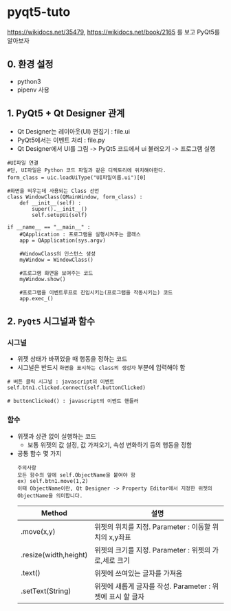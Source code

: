 # pyqt5-tuto

https://wikidocs.net/35479, https://wikidocs.net/book/2165 를 보고 PyQt5를 알아보자

## 0. 환경 설정

- python3
- pipenv 사용

## 1. PyQt5 + Qt Designer 관계

- Qt Designer는 레이아웃(UI) 편집기 : file.ui
- PyQt5에서는 이벤트 처리 : file.py
- Qt Designer에서 UI를 그림 -> PyQt5 코드에서 ui 불러오기 -> 프로그램 실행

```
#UI파일 연결
#단, UI파일은 Python 코드 파일과 같은 디렉토리에 위치해야한다.
form_class = uic.loadUiType("UI파일이름.ui")[0]

#화면을 띄우는데 사용되는 Class 선언
class WindowClass(QMainWindow, form_class) :
    def __init__(self) :
        super().__init__()
        self.setupUi(self)

if __name__ == "__main__" :
    #QApplication : 프로그램을 실행시켜주는 클래스
    app = QApplication(sys.argv)

    #WindowClass의 인스턴스 생성
    myWindow = WindowClass()

    #프로그램 화면을 보여주는 코드
    myWindow.show()

    #프로그램을 이벤트루프로 진입시키는(프로그램을 작동시키는) 코드
    app.exec_()
```

## 2. `PyQt5` 시그널과 함수

### 시그널

- 위젯 상태가 바뀌었을 때 행동을 정하는 코드
- 시그널은 반드시 `화면을 표시하는 class의 생성자` 부분에 입력해야 함

```
# 버튼 클릭 시그널 : javascript의 이벤트
self.btn1.clicked.connect(self.buttonClicked)

# buttonClicked() : javascript의 이벤트 핸들러
```

### 함수

- 위젯과 상관 없이 실행하는 코드
  - 보통 위젯의 값 설정, 값 가져오기, 속성 변화하기 등의 행동을 정함
- 공통 함수 몇 가지
  ```
  주의사항
  모든 함수의 앞에 self.ObjectName을 붙여야 함
  ex) self.btn1.move(1,2)
  이때 ObjectName이란, Qt Designer -> Property Editor에서 지정한 위젯의 ObjectName을 의미합니다.
  ```
  | Method                | 설명                                                       |
  | --------------------- | ---------------------------------------------------------- |
  | .move(x,y)            | 위젯의 위치를 지정. Parameter : 이동할 위치의 x,y좌표      |
  | .resize(width,height) | 위젯의 크기를 지정. Parameter : 위젯의 가로,세로 크기      |
  | .text()               | 위젯에 쓰여있는 글자를 가져옴                              |
  | .setText(String)      | 위젯에 새롭게 글자를 작성. Parameter : 위젯에 표시 할 글자 |

